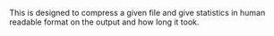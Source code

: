 This is designed to compress a given file and give statistics in human readable format on the output and how long it took.
